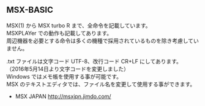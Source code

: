 ## MSX-BASIC

MSX(1) から MSX turbo R まで、全命令を記載しています。<br />
MSXPLAYer での動作も記載してあります。<br />
周辺機器を必要とする命令は多くの機種で採用されているものを除き考慮していません。

.txt ファイルは文字コード UTF-8、改行コード CR+LF にしてあります。<br />
（2016年5月14日より文字コードを変更しました）<br />
Windows ではメモ帳を使用する事が可能です。<br />
MSX のテキストエディタでは、ファイル名を変更して使用する事ができます。

* MSX JAPAN http://msxjpn.jimdo.com/